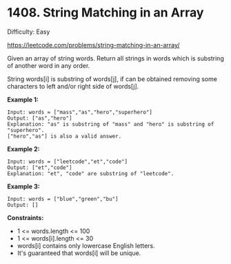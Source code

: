 # 1408. String Matching in an Array

Difficulty: Easy

https://leetcode.com/problems/string-matching-in-an-array/

Given an array of string words. Return all strings in words which is substring of another word in any order. 

String words[i] is substring of words[j], if can be obtained removing some characters to left and/or right side of words[j].

**Example 1:**
```
Input: words = ["mass","as","hero","superhero"]
Output: ["as","hero"]
Explanation: "as" is substring of "mass" and "hero" is substring of "superhero".
["hero","as"] is also a valid answer.
```

**Example 2:**
```
Input: words = ["leetcode","et","code"]
Output: ["et","code"]
Explanation: "et", "code" are substring of "leetcode".
```

**Example 3:**
```
Input: words = ["blue","green","bu"]
Output: []
```

**Constraints:**

* 1 <= words.length <= 100
* 1 <= words[i].length <= 30
* words[i] contains only lowercase English letters.
* It's guaranteed that words[i] will be unique.
